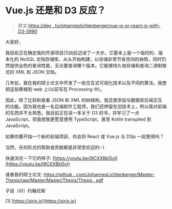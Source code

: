 # Vue.js 还是和 D3 反应？

> 原文:[https://dev . to/johanneslichtenberger/vue-js-or-react-js-with-D3-3990](https://dev.to/johanneslichtenberger/vue-js-or-react-js-with-d3-3990)

大家好，

我目前正在确定我的开源项目[1]向前迈进了一大步。它基本上是一个临时的、版本化的 NoSQL 文档存储库，从头开始构建，以存储非常节省空间的快照，同时仍然提供出色的查询性能，无论要查询哪个版本。它能够持久地存储和查询二进制格式的 XML 和 JSON 文档。

几年前，我在我的硕士论文中开发了一些交互式可视化技术以及不同的算法。我想把这些移植到 web 上(以前写在 Processing 中)。

因此，除了比较和查看 JSON 和 XML 的树结构，我还想添加与数据库后端交互的功能。因为我也是一名后端软件工程师，我们还停留在旧技术上，所以我对前端的东西并不太熟悉。我目前正在读一本关于 D3 的书，并学习了一点 JavaScript，但我想我更愿意使用 TypeScript，甚至 Kotlin transpiled 到 JavaScript。

如果你要开始一个新的前端项目，你会将 React 或 Vue.js 与 D3js 一起使用吗？

当然，任何形式的帮助或贡献都是非常受欢迎的:-)

快速浏览一下它的样子:
[https://youtu.be/l9CXXBkl5vI](https://youtu.be/l9CXXBkl5vI)

或者我的硕士论文:
[https://github . com/JohannesLichtenberger/Master-Thesis/raw/Master/Master/Thesis/Thesis . pdf](https://github.com/JohannesLichtenberger/master-thesis/raw/master/Master/Thesis/thesis.pdf)

子目〔t0〕约翰尼斯

[1] [https://sirix.io](https://sirix.io)